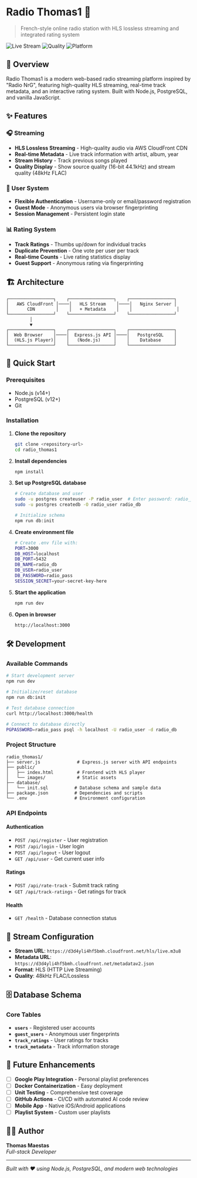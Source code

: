# Radio Thomas1 🎵

> French-style online radio station with HLS lossless streaming and integrated rating system

![Live Stream](https://img.shields.io/badge/Stream-Live-brightgreen)
![Quality](https://img.shields.io/badge/Audio-HLS%20Lossless-blue)
![Platform](https://img.shields.io/badge/Platform-Full%20Stack-orange)

## 🎯 Overview

Radio Thomas1 is a modern web-based radio streaming platform inspired by "Radio NrG", featuring high-quality HLS streaming, real-time track metadata, and an interactive rating system. Built with Node.js, PostgreSQL, and vanilla JavaScript.

## ✨ Features

### 🎧 Streaming
- **HLS Lossless Streaming** - High-quality audio via AWS CloudFront CDN
- **Real-time Metadata** - Live track information with artist, album, year
- **Stream History** - Track previous songs played
- **Quality Display** - Show source quality (16-bit 44.1kHz) and stream quality (48kHz FLAC)

### 👥 User System
- **Flexible Authentication** - Username-only or email/password registration
- **Guest Mode** - Anonymous users via browser fingerprinting
- **Session Management** - Persistent login state

### 📊 Rating System
- **Track Ratings** - Thumbs up/down for individual tracks
- **Duplicate Prevention** - One vote per user per track
- **Real-time Counts** - Live rating statistics display
- **Guest Support** - Anonymous rating via fingerprinting

## 🏗️ Architecture

```
┌─────────────────┐    ┌─────────────────┐    ┌─────────────────┐
│   AWS CloudFront │────│   HLS Stream    │────│   Nginx Server │
│       CDN        │    │   + Metadata    │    │                 │
└─────────────────┘    └─────────────────┘    └─────────────────┘
         │
         ▼
┌─────────────────┐    ┌─────────────────┐    ┌─────────────────┐
│  Web Browser    │────│  Express.js API │────│   PostgreSQL    │
│  (HLS.js Player)│    │   (Node.js)     │    │    Database     │
└─────────────────┘    └─────────────────┘    └─────────────────┘
```

## 🚀 Quick Start

### Prerequisites
- Node.js (v14+)
- PostgreSQL (v12+)
- Git

### Installation

1. **Clone the repository**
   ```bash
   git clone <repository-url>
   cd radio_thomas1
   ```

2. **Install dependencies**
   ```bash
   npm install
   ```

3. **Set up PostgreSQL database**
   ```bash
   # Create database and user
   sudo -u postgres createuser -P radio_user  # Enter password: radio_pass
   sudo -u postgres createdb -O radio_user radio_db
   
   # Initialize schema
   npm run db:init
   ```

4. **Create environment file**
   ```bash
   # Create .env file with:
   PORT=3000
   DB_HOST=localhost
   DB_PORT=5432
   DB_NAME=radio_db
   DB_USER=radio_user
   DB_PASSWORD=radio_pass
   SESSION_SECRET=your-secret-key-here
   ```

5. **Start the application**
   ```bash
   npm run dev
   ```

6. **Open in browser**
   ```
   http://localhost:3000
   ```

## 🛠️ Development

### Available Commands

```bash
# Start development server
npm run dev

# Initialize/reset database
npm run db:init

# Test database connection
curl http://localhost:3000/health

# Connect to database directly
PGPASSWORD=radio_pass psql -h localhost -U radio_user -d radio_db
```

### Project Structure

```
radio_thomas1/
├── server.js              # Express.js server with API endpoints
├── public/
│   ├── index.html         # Frontend with HLS player
│   └── images/            # Static assets
├── database/
│   └── init.sql          # Database schema and sample data
├── package.json          # Dependencies and scripts
└── .env                  # Environment configuration
```

### API Endpoints

#### Authentication
- `POST /api/register` - User registration
- `POST /api/login` - User login
- `POST /api/logout` - User logout
- `GET /api/user` - Get current user info

#### Ratings
- `POST /api/rate-track` - Submit track rating
- `GET /api/track-ratings` - Get ratings for track

#### Health
- `GET /health` - Database connection status

## 🎵 Stream Configuration

- **Stream URL**: `https://d3d4yli4hf5bmh.cloudfront.net/hls/live.m3u8`
- **Metadata URL**: `https://d3d4yli4hf5bmh.cloudfront.net/metadatav2.json`
- **Format**: HLS (HTTP Live Streaming)
- **Quality**: 48kHz FLAC/Lossless

## 🗄️ Database Schema

### Core Tables
- **`users`** - Registered user accounts
- **`guest_users`** - Anonymous user fingerprints
- **`track_ratings`** - User ratings for tracks
- **`track_metadata`** - Track information storage

## 🔮 Future Enhancements

- [ ] **Google Play Integration** - Personal playlist preferences
- [ ] **Docker Containerization** - Easy deployment
- [ ] **Unit Testing** - Comprehensive test coverage
- [ ] **GitHub Actions** - CI/CD with automated AI code review
- [ ] **Mobile App** - Native iOS/Android applications
- [ ] **Playlist System** - Custom user playlists

## 👨‍💻 Author

**Thomas Maestas**  
*Full-stack Developer*

---

*Built with ❤️ using Node.js, PostgreSQL, and modern web technologies*
